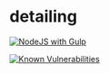 # detailing
[![NodeJS with Gulp](https://github.com/yanni-meow/detailing/actions/workflows/npm-gulp.yml/badge.svg)](https://github.com/yanni-meow/detailing/actions/workflows/npm-gulp.yml)

[![Known Vulnerabilities](https://snyk.io/test/github/yanni-meow/detailing/badge.svg)](https://snyk.io/test/github/yanni-meow/detailing)
